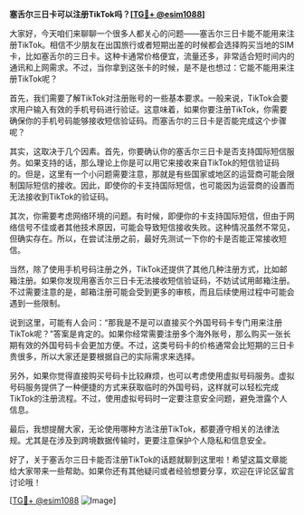 **塞舌尔三日卡可以注册TikTok吗？[[TG💪+ @esim1088](https://t.me/s/esim1088)]**

大家好，今天咱们来聊聊一个很多人都关心的问题——塞舌尔三日卡能不能用来注册TikTok。相信不少朋友在出国旅行或者短期出差的时候都会选择购买当地的SIM卡，比如塞舌尔的三日卡。这种卡通常价格便宜，流量还多，非常适合短时间内的通讯和上网需求。不过，当你拿到这张卡的时候，是不是也想过：它能不能用来注册TikTok呢？

首先，我们需要了解TikTok对注册账号的一些基本要求。一般来说，TikTok会要求用户输入有效的手机号码进行验证。这意味着，如果你要注册TikTok，你需要确保你的手机号码能够接收短信验证码。而塞舌尔的三日卡是否能完成这个步骤呢？

其实，这取决于几个因素。首先，你要确认你的塞舌尔三日卡是否支持国际短信服务。如果支持的话，那么理论上你是可以用它来接收来自TikTok的短信验证码的。但是，这里有一个小问题需要注意，那就是有些国家或地区的运营商可能会限制国际短信的接收。因此，即使你的卡支持国际短信，也可能因为运营商的设置而无法接收到TikTok的验证码。

其次，你需要考虑网络环境的问题。有时候，即便你的卡支持国际短信，但由于网络信号不佳或者其他技术原因，可能会导致短信接收失败。这种情况虽然不常见，但确实存在。所以，在尝试注册之前，最好先测试一下你的卡是否能正常接收短信。

当然，除了使用手机号码注册之外，TikTok还提供了其他几种注册方式，比如邮箱注册。如果你发现用塞舌尔三日卡无法接收短信验证码，不妨试试用邮箱注册。不过需要注意的是，邮箱注册可能会受到更多的审核，而且后续使用过程中可能会遇到一些限制。

说到这里，可能有人会问：“那我是不是可以直接买个外国号码卡专门用来注册TikTok呢？”答案是肯定的。如果你经常需要注册多个海外账号，那么购买一张长期有效的外国号码卡会更加方便。不过，这类号码卡的价格通常会比短期的三日卡贵很多，所以大家还是要根据自己的实际需求来选择。

另外，如果你觉得直接购买号码卡比较麻烦，也可以考虑使用虚拟号码服务。虚拟号码服务提供了一种便捷的方式来获取临时的外国号码，这样就可以轻松完成TikTok的注册流程。不过，使用虚拟号码时一定要注意安全问题，避免泄露个人信息。

最后，我想提醒大家，无论使用哪种方法注册TikTok，都要遵守相关的法律法规。尤其是在涉及到跨境数据传输时，更要注意保护个人隐私和信息安全。

好了，关于塞舌尔三日卡能否注册TikTok的话题就聊到这里啦！希望这篇文章能给大家带来一些帮助。如果你还有其他疑问或者经验想要分享，欢迎在评论区留言讨论哦！

[[TG💪+ @esim1088](https://t.me/s/esim1088) ![Image](https://i.postimg.cc/4NQfJmqS/Snipaste-2025-05-13-00-14-12.png)]